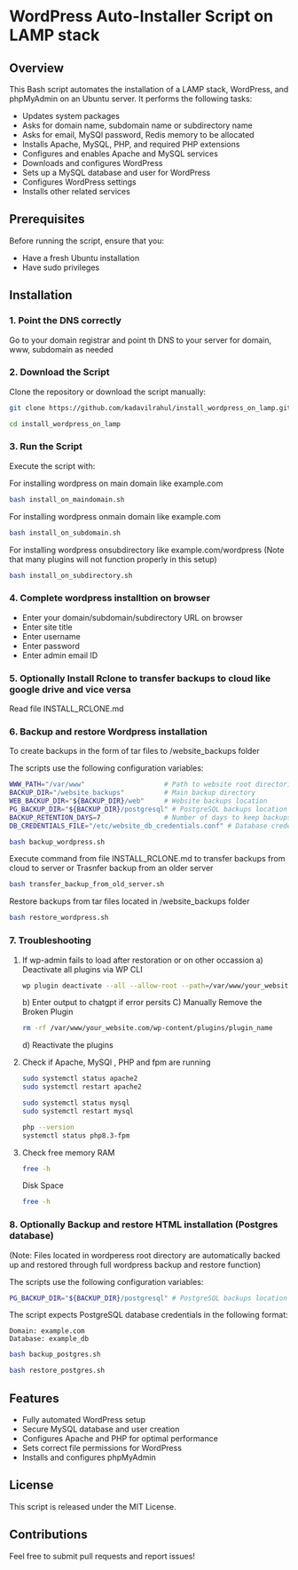 # WordPress Auto-Installer Script on LAMP stack

## Overview

This Bash script automates the installation of a LAMP stack, WordPress, and phpMyAdmin on an Ubuntu server. It performs the following tasks:

* Updates system packages
* Asks for domain name, subdomain name or subdirectory name
* Asks for email, MySQl password, Redis memory to be allocated
* Installs Apache, MySQL, PHP, and required PHP extensions
* Configures and enables Apache and MySQL services
* Downloads and configures WordPress
* Sets up a MySQL database and user for WordPress
* Configures WordPress settings
* Installs other related services

## Prerequisites

Before running the script, ensure that you:

* Have a fresh Ubuntu installation
* Have sudo privileges

## Installation

### 1. Point the DNS correctly
Go to your domain registrar and point th DNS to your server for domain, www, subdomain as needed

### 2.  Download the Script
Clone the repository or download the script manually:

```bash
git clone https://github.com/kadavilrahul/install_wordpress_on_lamp.git
```
```bash
cd install_wordpress_on_lamp
```

### 3. Run the Script

Execute the script with:

For installing wordpress on main domain like example.com

```bash
bash install_on_maindomain.sh
```
For installing wordpress onmain domain like example.com

```bash
bash install_on_subdomain.sh
```
For installing wordpress onsubdirectory like example.com/wordpress
(Note that many plugins will not function properly in this setup)

```bash
bash install_on_subdirectory.sh
```

### 4. Complete wordpress installtion on browser

* Enter your domain/subdomain/subdirectory URL on browser 
* Enter site title
* Enter username
* Enter password
* Enter admin email ID

### 5. Optionally Install Rclone to transfer backups to cloud like google drive and vice versa

Read file INSTALL_RCLONE.md

### 6. Backup and restore Wordpress installation

To create backups in the form of tar files to /website_backups folder

The scripts use the following configuration variables:

```bash
WWW_PATH="/var/www"                    # Path to website root directories
BACKUP_DIR="/website_backups"          # Main backup directory
WEB_BACKUP_DIR="${BACKUP_DIR}/web"     # Website backups location
PG_BACKUP_DIR="${BACKUP_DIR}/postgresql" # PostgreSQL backups location
BACKUP_RETENTION_DAYS=7                # Number of days to keep backups
DB_CREDENTIALS_FILE="/etc/website_db_credentials.conf" # Database credentials file
```

```bash
bash backup_wordpress.sh
```
Execute command from file INSTALL_RCLONE.md to transfer backups from cloud to server
or 
Trasnfer backup from an older server

```bash
bash transfer_backup_from_old_server.sh
```

Restore backups from tar files located in /website_backups folder

```bash
bash restore_wordpress.sh
```

### 7. Troubleshooting

1. If wp-admin fails to load after restoration or on other occassion
   a) Deactivate all plugins via WP CLI
   ```bash
   wp plugin deactivate --all --allow-root --path=/var/www/your_website.com
   ```
   b) Enter output to chatgpt if error persits
   C) Manually Remove the Broken Plugin
   ```bash
   rm -rf /var/www/your_website.com/wp-content/plugins/plugin_name
   ```
   d) Reactivate the plugins

2. Check if Apache, MySQl , PHP and fpm are running
   ```bash
   sudo systemctl status apache2
   sudo systemctl restart apache2
   ```

   ```bash
   sudo systemctl status mysql
   sudo systemctl restart mysql
   ```
   
   ```bash
   php --version
   systemctl status php8.3-fpm
   ```

3. Check free memory
   RAM
   ```bash
   free -h
   ```
   Disk Space
   ```bash
   free -h
   ```
   

### 8. Optionally Backup and restore HTML installation (Postgres database)
(Note: Files located in wordperess root directory are automatically backed up and restored through full wordpress backup and restore function)

The scripts use the following configuration variables:

```bash
PG_BACKUP_DIR="${BACKUP_DIR}/postgresql" # PostgreSQL backups location
```
The script expects PostgreSQL database credentials in the following format:

```
Domain: example.com
Database: example_db
```

```bash
bash backup_postgres.sh
```
```bash
bash restore_postgres.sh
```

## Features

* Fully automated WordPress setup
* Secure MySQL database and user creation
* Configures Apache and PHP for optimal performance
* Sets correct file permissions for WordPress
* Installs and configures phpMyAdmin

## License

This script is released under the MIT License.


## Contributions

Feel free to submit pull requests and report issues!
